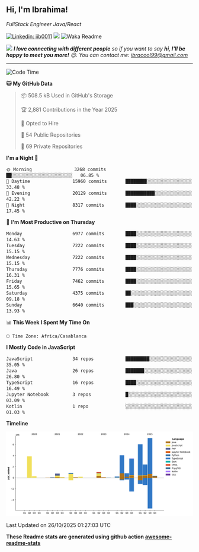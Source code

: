 <h2>Hi, I'm Ibrahima! </h2>
<p><em>FullStack Engineer Java/React
</em></p>


[![Linkedin: iib0011](https://img.shields.io/badge/-iib0011-blue?style=flat-square&logo=Linkedin&logoColor=white&link=https://www.linkedin.com/in/iib0011/)](https://www.linkedin.com/in/iib0011/)
![](https://visitor-badge.glitch.me/badge?page_id=iib0011)
![Waka Readme](https://github.com/iib0011/iib0011/workflows/Waka%20Readme/badge.svg)


<img src="https://media.giphy.com/media/LnQjpWaON8nhr21vNW/giphy.gif" width="60"> <em><b>I love connecting with different people</b> so if you want to say <b>hi, I'll be happy to meet you more!</b> 😊. You can contact me: ibracool99@gmail.com</em>

---
<!--START_SECTION:waka-->
![Code Time](http://img.shields.io/badge/Code%20Time-5%2C534%20hrs%203%20mins-blue)

**🐱 My GitHub Data** 

> 📦 508.5 kB Used in GitHub's Storage 
 > 
> 🏆 2,881 Contributions in the Year 2025
 > 
> 💼 Opted to Hire
 > 
> 📜 54 Public Repositories 
 > 
> 🔑 69 Private Repositories 
 > 
**I'm a Night 🦉** 

```text
🌞 Morning                3268 commits        ██░░░░░░░░░░░░░░░░░░░░░░░   06.85 % 
🌆 Daytime                15960 commits       ████████░░░░░░░░░░░░░░░░░   33.48 % 
🌃 Evening                20129 commits       ███████████░░░░░░░░░░░░░░   42.22 % 
🌙 Night                  8317 commits        ████░░░░░░░░░░░░░░░░░░░░░   17.45 % 
```
📅 **I'm Most Productive on Thursday** 

```text
Monday                   6977 commits        ████░░░░░░░░░░░░░░░░░░░░░   14.63 % 
Tuesday                  7222 commits        ████░░░░░░░░░░░░░░░░░░░░░   15.15 % 
Wednesday                7222 commits        ████░░░░░░░░░░░░░░░░░░░░░   15.15 % 
Thursday                 7776 commits        ████░░░░░░░░░░░░░░░░░░░░░   16.31 % 
Friday                   7462 commits        ████░░░░░░░░░░░░░░░░░░░░░   15.65 % 
Saturday                 4375 commits        ██░░░░░░░░░░░░░░░░░░░░░░░   09.18 % 
Sunday                   6640 commits        ███░░░░░░░░░░░░░░░░░░░░░░   13.93 % 
```


📊 **This Week I Spent My Time On** 

```text
🕑︎ Time Zone: Africa/Casablanca
```

**I Mostly Code in JavaScript** 

```text
JavaScript               34 repos            █████████░░░░░░░░░░░░░░░░   35.05 % 
Java                     26 repos            ███████░░░░░░░░░░░░░░░░░░   26.80 % 
TypeScript               16 repos            ████░░░░░░░░░░░░░░░░░░░░░   16.49 % 
Jupyter Notebook         3 repos             █░░░░░░░░░░░░░░░░░░░░░░░░   03.09 % 
Kotlin                   1 repo              ░░░░░░░░░░░░░░░░░░░░░░░░░   01.03 % 
```



**Timeline**

![Lines of Code chart](https://raw.githubusercontent.com/iib0011/iib0011/master/assets/bar_graph.png)


 Last Updated on 26/10/2025 01:27:03 UTC
<!--END_SECTION:waka-->

**These Readme stats are generated using github action [awesome-readme-stats](https://github.com/iib0011/waka-readme-stats)**
